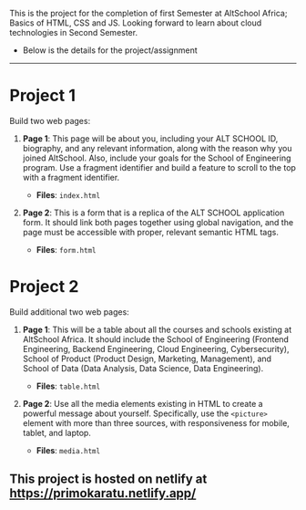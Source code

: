 This is the project for the completion of first Semester at AltSchool Africa; Basics of HTML, CSS and JS. Looking forward to learn about cloud technologies in Second Semester.

- Below is the details for the project/assignment

---

# Project 1

Build two web pages:

1. **Page 1**: This page will be about you, including your ALT SCHOOL ID, biography, and any relevant information, along with the reason why you joined AltSchool. Also, include your goals for the School of Engineering program. Use a fragment identifier and build a feature to scroll to the top with a fragment identifier.

   - **Files**: `index.html`

2. **Page 2**: This is a form that is a replica of the ALT SCHOOL application form. It should link both pages together using global navigation, and the page must be accessible with proper, relevant semantic HTML tags.

   - **Files**: `form.html`


# Project 2

Build additional two web pages:

1. **Page 1**: This will be a table about all the courses and schools existing at AltSchool Africa. It should include the School of Engineering (Frontend Engineering, Backend Engineering, Cloud Engineering, Cybersecurity), School of Product (Product Design, Marketing, Management), and School of Data (Data Analysis, Data Science, Data Engineering).

   - **Files**: `table.html`

2. **Page 2**: Use all the media elements existing in HTML to create a powerful message about yourself. Specifically, use the `<picture>` element with more than three sources, with responsiveness for mobile, tablet, and laptop.

   - **Files**: `media.html`

**This project is hosted on netlify at https://primokaratu.netlify.app/**
---
